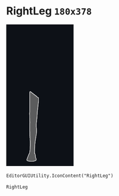 # RightLeg `180x378`
<img src="/img/RightLeg.png" width=180 height=378>

``` CSharp
EditorGUIUtility.IconContent("RightLeg")
```
```
RightLeg
```

